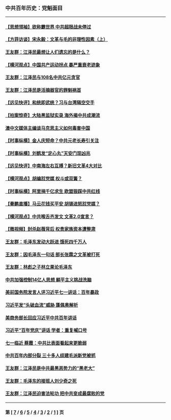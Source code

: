 ### 中共百年历史：党魁面目
---
#### [【思想领袖】欲称霸世界 中共超限战未停过](../../pages/nf1176107/n13745142.md?10130430) 
#### [【方菲访谈】宋永毅：文革与毛的非理性因素（上）](../../pages/nf1176107/n13469956.md?10130430) 
#### [王友群：江泽民最想让人们遗忘的是什么？](../../pages/nf1176107/n13408949.md?10130430) 
#### [【横河观点】中国共产运动拐点 暴严重衰老迹象](../../pages/nf1176107/n13388333.md?10130430) 
#### [王友群：江泽民与108名中共亿元贪官](../../pages/nf1176107/n13352358.md?10130430) 
#### [王友群：江泽民是活摘器官的罪魁祸首](../../pages/nf1176107/n13336903.md?10130430) 
#### [【远见快评】和统即武统？习与台湾隔空交手](../../pages/nf1176107/n13297739.md?10130430) 
#### [【拍案惊奇】大陆黑监狱实录 海外揭中共成潮流](../../pages/nf1176107/n13288853.md?10130430) 
#### [澳中文媒体主编谈马克思主义如何毒害中国](../../pages/nf1176107/n13257387.md?10130430) 
#### [【时事纵横】金人庆短命？中共元老长寿引关注](../../pages/nf1176107/n13217934.md?10130430) 
#### [【时事纵横】刘鹤发“定心丸”天安门现凶兆](../../pages/nf1176107/n13215416.md?10130430) 
#### [【远见快评】中南海左右互搏？新旧文革4大对比](../../pages/nf1176107/n13214745.md?10130430) 
#### [【横河观点】胡编怼党媒 权斗或双簧？](../../pages/nf1176107/n13210864.md?10130430) 
#### [【时事纵横】阿里捐千亿求生 欧盟狠踩中共红线](../../pages/nf1176107/n13206431.md?10130430) 
#### [【秦鹏直播】马云花钱买平安 胡锡进怒怼党媒？](../../pages/nf1176107/n13206392.md?10130430) 
#### [【横河观点】中共喉舌齐发文 文革2.0宣言？](../../pages/nf1176107/n13201248.md?10130430) 
#### [【微视频】封杀赵薇背后 权贵家族资本遭整肃](../../pages/nf1176107/n13197798.md?10130430) 
#### [王友群：毛泽东发动大跃进 饿死四千万人](../../pages/nf1176107/n13177158.md?10130430) 
#### [王友群：因毛泽东一句话 部长张霖之文革被打死](../../pages/nf1176107/n13161711.md?10130430) 
#### [王友群：林彪之子林立果论毛泽东](../../pages/nf1176107/n13128622.md?10130430) 
#### [中共加强控制14亿人思想 躺平主义挑战洗脑](../../pages/nf1176107/n13094299.md?10130430) 
#### [美前国务院发言人评习近平七一讲话：百年暴政](../../pages/nf1176107/n13066986.md?10130430) 
#### [习近平发“头破血流”威胁 蓬佩奥解析](../../pages/nf1176107/n13063604.md?10130430) 
#### [美商务部长回应习近平中共百年讲话](../../pages/nf1176107/n13062903.md?10130430) 
#### [习近平“百年党庆”讲话 学者：重复喊口号](../../pages/nf1176107/n13061411.md?10130430) 
#### [七一临近 蔡霞：中共比表面看起来更脆弱](../../pages/nf1176107/n13056418.md?10130430) 
#### [中共百年内部分裂 三十多人组建毛派新党被抓](../../pages/nf1176107/n13044023.md?10130430) 
#### [王友群：江泽民是中共最黑恶势力的“黑老大”](../../pages/nf1176107/n13022180.md?10130430) 
#### [王友群：毛泽东的接班人刘少奇之死](../../pages/nf1176107/n12991772.md?10130430) 
#### [王友群：江泽民迫害法轮功 把中共变成最腐败的党](../../pages/nf1176107/n12947347.md?10130430) 

---
#### 第 [ [7](./7.md?10130430) / [6](./6.md?10130430) / [5](./5.md?10130430) / [4](./4.md?10130430) / [3](./3.md?10130430) / [2](./2.md?10130430) / [1](./1.md?10130430) ] 页
